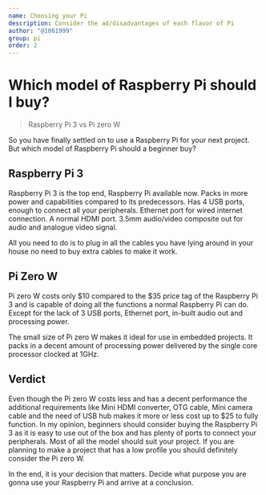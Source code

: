 ```yaml
---
name: Choosing your Pi
description: Consider the ad/disadvantages of each flavor of Pi
author: "@1061999"
group: pi
order: 2
---
```


# Which model of Raspberry Pi should I buy?

> Raspberry Pi 3 vs Pi zero W

So you have finally settled on to use a Raspberry Pi for your next project. But which model of Raspberry Pi should a beginner buy?

## Raspberry Pi 3

Raspberry Pi 3 is the top end, Raspberry Pi available now. Packs in more power and capabilities compared to its predecessors. Has 4 USB ports, enough to connect all your peripherals. Ethernet port for wired internet connection. A normal HDMI port. 3.5mm audio/video composite out for audio and analogue video signal. 

All you need to do is to plug in all the cables you have lying around in your house no need to buy extra cables to make it work.

## Pi Zero W

Pi zero W costs only $10 compared to the $35 price tag of the Raspberry Pi 3 and is capable of doing all the functions a normal Raspberry Pi can do. Except for the lack of 3 USB ports, Ethernet port, in-built audio out and processing power. 

The small size of Pi zero W makes it ideal for use in embedded projects. It packs in a decent amount of processing power delivered by the single core processor clocked at 1GHz. 

## Verdict

Even though the Pi zero W costs less and has a decent performance the additional requirements like Mini HDMI converter, OTG cable, Mini camera cable and the need of USB hub makes it more or less cost up to $25 to fully function. In my opinion, beginners should consider buying the Raspberry Pi 3 as it is easy to use out of the box and has plenty of ports to connect your peripherals. Most of all the model should suit your project. If you are planning to make a project that has a low profile you should definitely consider the Pi zero W. 

In the end, it is your decision that matters. Decide what purpose you are gonna use your Raspberry Pi and arrive at a conclusion.
